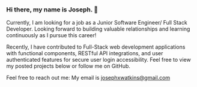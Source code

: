 ### Hi there, my name is Joseph. 👋 

Currently, I am looking for a job as a Junior Software Engineer/ Full Stack Developer. Looking forward to building valuable relationships and learning continuously as I pursue this career! 

Recently, I have contributed to Full-Stack web development applications with functional components, RESTful API integrations, and user authenticated features for secure user login accessibility. Feel free to view my posted projects below or follow me on GitHub. 

Feel free to reach out me: My email is josephxwatkins@gmail.com


<!--
**Jwatk13/Jwatk13** is a ✨ _special_ ✨ repository because its `README.md` (this file) appears on your GitHub profile.

Here are some ideas to get you started:

- 🔭 I’m currently working on ...
- 🌱 I’m currently learning ...
- 👯 I’m looking to collaborate on ...
- 🤔 I’m looking for help with ...
- 💬 Ask me about ...
- 📫 How to reach me: ...
- ⚡ Fun fact: ...
-->

